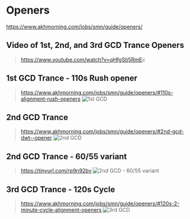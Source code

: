 
# Openers

<https://www.akhmorning.com/jobs/smn/guide/openers/>

## Video of 1st, 2nd, and 3rd GCD Trance Openers

> <https://www.youtube.com/watch?v=qHfgStj5RmE>c

## 1st GCD Trance - 110s Rush opener

> <https://www.akhmorning.com/jobs/smn/guide/openers/#110s-alignment-rush-openers>
![1st GCD](https://www.akhmorning.com/assets/webp/guide/5.x/openers/smn/1st-gcd-dwt-opener.webp)

## 2nd GCD Trance

> <https://www.akhmorning.com/jobs/smn/guide/openers/#2nd-gcd-dwt--opener>
![2nd GCD ](https://www.akhmorning.com/assets/webp/guide/5.x/openers/smn/2nd-gcd-dwt-opener.webp)

## 2nd GCD Trance - 60/55 variant

> <https://tinyurl.com/rp9n92bv>
![2nd GCD - 60/55 variant](https://cdn.discordapp.com/attachments/277968477233479680/839906341702860840/2ndGCD_DWTOpener_tridclip-01.png)

## 3rd GCD Trance - 120s Cycle

> <https://www.akhmorning.com/jobs/smn/guide/openers/#120s-2-minute-cycle-alignment-openers>
![3rd GCD](https://www.akhmorning.com/assets/webp/guide/5.x/openers/smn/1st-gcd-dwt-opener.webp)